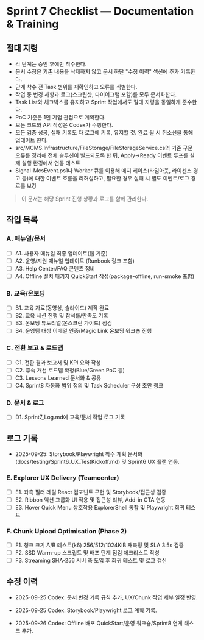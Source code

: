 # Sprint 7 Checklist — Documentation & Training

## 절대 지령
- 각 단계는 승인 후에만 착수한다.
- 문서 수정은 기존 내용을 삭제하지 않고 문서 하단 "수정 이력" 섹션에 추가 기록한다.
- 단계 착수 전 Task 범위를 재확인하고 오류를 식별한다.
- 작업 중 변경 사항과 로그(스크린샷, 다이어그램 포함)를 모두 문서화한다.
- Task List와 체크박스를 유지하고 Sprint 작업에서도 절대 지령을 동일하게 준수한다.
- PoC 기준은 1인 기업 관점으로 계획한다.
- 모든 코드와 API 작성은 Codex가 수행한다.
- 모든 검증 성공, 실패 기록도 다 로그에 기록, 유지할 것. 완료 될 시 취소선을 통해 업데이트 한다.
- src/MCMS.Infrastructure/FileStorage/FileStorageService.cs의 기존 구문 오류를 정리해 전체 솔루션이 빌드되도록 한 뒤, Apply→Ready 이벤트 루프를 실제 실행 환경에서 연동 테스트
- Signal-McsEvent.ps1나 Worker 큐를 이용해 에지 케이스(타임아웃, 라이센스 경고 등)에 대한 이벤트 흐름을 리허설하고, 필요한 경우 실패 시 별도 이벤트/로그 경로를 보강

> 이 문서는 해당 Sprint 진행 상황과 로그를 함께 관리한다.

## 작업 목록
### A. 매뉴얼/문서
- [ ] A1. 사용자 매뉴얼 최종 업데이트(웹 기준)
- [ ] A2. 운영/지원 매뉴얼 업데이트 (Runbook 링크 포함)
- [ ] A3. Help Center/FAQ 콘텐츠 정비
- [ ] A4. Offline 설치 패키지 QuickStart 작성(package-offline, run-smoke 포함)

### B. 교육/온보딩
- [ ] B1. 교육 자료(동영상, 슬라이드) 제작 완료
- [ ] B2. 교육 세션 진행 및 참석률/만족도 기록
- [ ] B3. 온보딩 튜토리얼(온스크린 가이드) 점검
- [ ] B4. 운영팀 대상 이메일 인증/Magic Link 온보딩 워크숍 진행

### C. 전환 보고 & 로드맵
- [ ] C1. 전환 결과 보고서 및 KPI 요약 작성
- [ ] C2. 후속 개선 로드맵 확정(Blue/Green PoC 등)
- [ ] C3. Lessons Learned 문서화 & 공유
- [ ] C4. Sprint8 자동화 범위 정의 및 Task Scheduler 구성 초안 링크

### D. 문서 & 로그
- [ ] D1. Sprint7_Log.md에 교육/문서 작업 로그 기록

## 로그 기록
- 2025-09-25: Storybook/Playwright 착수 계획 문서화(docs/testing/Sprint6_UX_TestKickoff.md) 및 Sprint6 UX 플랜 연동.
### E. Explorer UX Delivery (Teamcenter)
- [ ] E1. 좌측 필터 레일 React 컴포넌트 구현 및 Storybook/접근성 검증
- [ ] E2. Ribbon 액션 그룹화 UI 적용 및 접근성 리뷰, Add-in CTA 연동
- [ ] E3. Hover Quick Menu 상호작용 ExplorerShell 통합 및 Playwright 회귀 테스트
### F. Chunk Upload Optimisation (Phase 2)
- [ ] F1. 청크 크기 A/B 테스트(k6) 256/512/1024KiB 재측정 및 SLA 3.5s 검증
- [ ] F2. SSD Warm-up 스크립트 및 배포 단계 점검 체크리스트 작성
- [ ] F3. Streaming SHA-256 서버 측 도입 후 회귀 테스트 및 로그 갱신
## 수정 이력
- 2025-09-25 Codex: 문서 변경 기록 규칙 추가, UX/Chunk 작업 세부 일정 반영.
- 2025-09-25 Codex: Storybook/Playwright 로그 계획 기록.


- 2025-09-26 Codex: Offline 배포 QuickStart/운영 워크숍/Sprint8 연계 태스크 추가.
